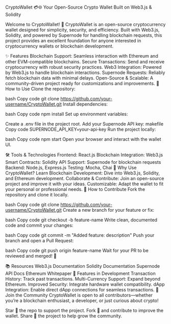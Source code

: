 CryptoWallet 💳🌐
Your Open-Source Crypto Wallet Built on Web3.js & Solidity

Welcome to CryptoWallet! 🚀
CryptoWallet is an open-source cryptocurrency wallet designed for simplicity, security, and efficiency. Built with Web3.js, Solidity, and powered by Supernode for handling blockchain requests, this project provides an excellent foundation for anyone interested in cryptocurrency wallets or blockchain development.

✨ Features
Blockchain Support: Seamless interaction with Ethereum and other EVM-compatible blockchains.
Secure Transactions: Send and receive cryptocurrency with robust security practices.
Web3 Integration: Powered by Web3.js to handle blockchain interactions.
Supernode Requests: Reliably fetch blockchain data with minimal delays.
Open-Source & Scalable: A community-driven project ready for customizations and improvements.
🔧 How to Use
Clone the repository:

bash
Copy code
git clone https://github.com/your-username/CryptoWallet.git
Install dependencies:

bash
Copy code
npm install
Set up environment variables:

Create a .env file in the project root.
Add your Supernode API key:
makefile
Copy code
SUPERNODE_API_KEY=your-api-key
Run the project locally:

bash
Copy code
npm start
Open your browser and interact with the wallet UI.

🛠️ Tools & Technologies
Frontend: React.js
Blockchain Integration: Web3.js
Smart Contracts: Solidity
API Support: Supernode for blockchain requests
Backend: Node.js, Express.js
Testing: Mocha, Chai
🌟 Why Use CryptoWallet?
Learn Blockchain Development: Dive into Web3.js, Solidity, and Ethereum development.
Collaborate & Contribute: Join an open-source project and improve it with your ideas.
Customizable: Adapt the wallet to fit your personal or professional needs.
🤝 How to Contribute
Fork the repository and clone it locally.

bash
Copy code
git clone https://github.com/your-username/CryptoWallet.git
Create a new branch for your feature or fix:

bash
Copy code
git checkout -b feature-name
Write clean, documented code and commit your changes:

bash
Copy code
git commit -m "Added feature: description"
Push your branch and open a Pull Request:

bash
Copy code
git push origin feature-name
Wait for your PR to be reviewed and merged! 🎉

📚 Resources
Web3.js Documentation
Solidity Documentation
Supernode API Docs
Ethereum Whitepaper
🧩 Features in Development
Transaction History: Track past transactions.
Multi-Currency Support: Expand beyond Ethereum.
Improved Security: Integrate hardware wallet compatibility.
dApp Integration: Enable direct dApp connections for seamless transactions.
🙌 Join the Community
CryptoWallet is open to all contributors—whether you’re a blockchain enthusiast, a developer, or just curious about crypto!

Star 🌟 the repo to support the project.
Fork 🍴 and contribute to improve the wallet.
Share 📢 the project to help grow the community.
